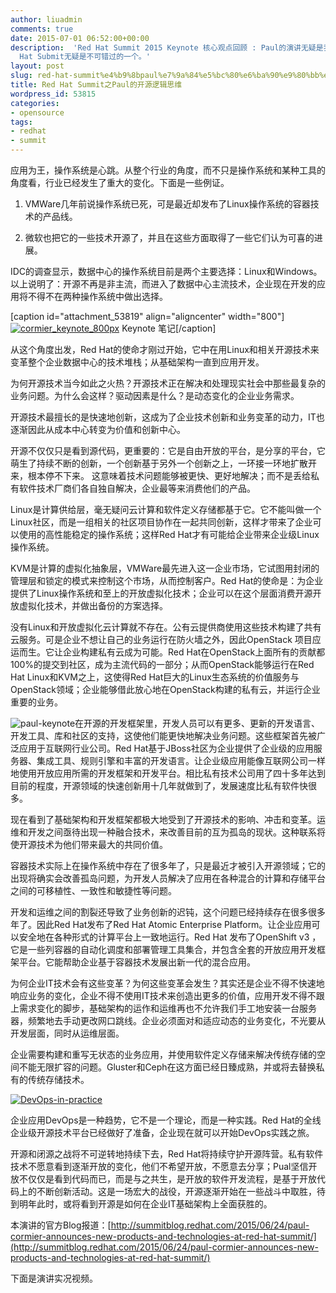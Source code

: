 ```yaml
---
author: liuadmin
comments: true
date: 2015-07-01 06:52:00+00:00
description:  'Red Hat Summit 2015 Keynote 核心观点回顾 : Paul的演讲无疑是我的最爱，没有之一。这是第三次有机会面对面听他的主题演讲。其中对开源技术的各种精深观点为我层层地揭示了红帽开源商业模型的诸多秘密。开源界的会议有很多种类，基于不同组织机构和出发点，而对于企业用户，特别是希望去全适应开源技术平台，并同时获取商业支持者来说，Red
  Hat Submit无疑是不可错过的一个。'
layout: post
slug: red-hat-summit%e4%b9%8bpaul%e7%9a%84%e5%bc%80%e6%ba%90%e9%80%bb%e8%be%91%e6%80%9d%e7%bb%b4
title: Red Hat Summit之Paul的开源逻辑思维
wordpress_id: 53815
categories:
- opensource
tags:
- redhat
- summit
---
```


应用为王，操作系统是心跳。从整个行业的角度，而不只是操作系统和某种工具的角度看，行业已经发生了重大的变化。下面是一些例证。



	
  1. VMWare几年前说操作系统已死，可是最近却发布了Linux操作系统的容器技术的产品线。

	
  2. 微软也把它的一些技术开源了，并且在这些方面取得了一些它们认为可喜的进展。


IDC的调查显示，数据中心的操作系统目前是两个主要选择：Linux和Windows。以上说明了：开源不再是非主流，而进入了数据中心主流技术，企业现在开发的应用将不得不在两种操作系统中做出选择。

[caption id="attachment_53819" align="aligncenter" width="800"][![cormier_keynote_800px](http://cdn1.martinliu.cn/wp-content/uploads/2015/07/cormier_keynote_800px.jpg)](http://martinliu.cn/paul%e7%9a%84%e5%bc%80%e6%ba%90%e9%80%bb%e8%be%91%e6%80%9d%e7%bb%b4/cormier_keynote_800px/) Keynote 笔记[/caption]

从这个角度出发，Red Hat的使命才刚过开始，它中在用Linux和相关开源技术来变革整个企业数据中心的技术堆栈；从基础架构一直到应用开发。

为何开源技术当今如此之火热？开源技术正在解决和处理现实社会中那些最复杂的业务问题。为什么会这样？驱动因素是什么？是动态变化的企业业务需求。

开源技术最擅长的是快速地创新，这成为了企业技术创新和业务变革的动力，IT也逐渐因此从成本中心转变为价值和创新中心。

开源不仅仅只是看到源代码，更重要的：它是自由开放的平台，是分享的平台，它萌生了持续不断的创新，一个创新基于另外一个创新之上，一环接一环地扩散开来，根本停不下来。 这意味着技术问题能够被更快、更好地解决；而不是丢给私有软件技术厂商们各自独自解决，企业最等来消费他们的产品。

Linux是计算供给层，毫无疑问云计算和软件定义存储都基于它。它不能叫做一个Linux社区，而是一组相关的社区项目协作在一起共同创新，这样才带来了企业可以使用的高性能稳定的操作系统；这样Red Hat才有可能给企业带来企业级Linux操作系统。

KVM是计算的虚拟化抽象层，VMWare最先进入这一企业市场，它试图用封闭的管理层和锁定的模式来控制这个市场，从而控制客户。Red Hat的使命是：为企业提供了Linux操作系统和至上的开放虚拟化技术；企业可以在这个层面消费开源开放虚拟化技术，并做出备份的方案选择。

没有Linux和开放虚拟化云计算就不存在。公有云提供商使用这些技术构建了共有云服务。可是企业不想让自己的业务运行在防火墙之外，因此OpenStack 项目应运而生。它让企业构建私有云成为可能。Red Hat在OpenStack上面所有的贡献都100%的提交到社区，成为主流代码的一部分；从而OpenStack能够运行在Red Hat Linux和KVM之上，这使得Red Hat巨大的Linux生态系统的价值服务与OpenStack领域；企业能够借此放心地在OpenStack构建的私有云，并运行企业重要的业务。

![paul-keynote](http://cdn1.martinliu.cn/wp-content/uploads/2015/07/paul-keynote.jpg)在开源的开发框架里，开发人员可以有更多、更新的开发语言、开发工具、库和社区的支持，这使他们能更快地解决业务问题。这些框架首先被广泛应用于互联网行业公司。Red Hat基于JBoss社区为企业提供了企业级的应用服务器、集成工具、规则引擎和丰富的开发语言。让企业级应用能像互联网公司一样地使用开放应用所需的开发框架和开发平台。相比私有技术公司用了四十多年达到目前的程度，开源领域的快速创新用十几年就做到了，发展速度比私有软件快很多。

现在看到了基础架构和开发框架都极大地受到了开源技术的影响、冲击和变革。运维和开发之间亟待出现一种融合技术，来改善目前的互为孤岛的现状。这种联系将使开源技术为他们带来最大的共同价值。

容器技术实际上在操作系统中存在了很多年了，只是最近才被引入开源领域；它的出现将确实会改善孤岛问题，为开发人员解决了应用在各种混合的计算和存储平台之间的可移植性、一致性和敏捷性等问题。

开发和运维之间的割裂还导致了业务创新的迟钝，这个问题已经持续存在很多很多年了。因此Red Hat发布了Red Hat Atomic Enterprise Platform。让企业应用可以安全地在各种形式的计算平台上一致地运行。Red Hat 发布了OpenShift v3 ，它是一些列容器的自动化调度和部署管理工具集合，并包含全套的开放应用开发框架平台。它能帮助企业基于容器技术发展出新一代的混合应用。

为何企业IT技术会有这些变革？为何这些变革会发生？其实还是企业不得不快速地响应业务的变化，企业不得不使用IT技术来创造出更多的价值，应用开发不得不跟上需求变化的脚步，基础架构的运作和运维再也不允许我们手工地安装一台服务器，频繁地去手动更改网口跳线。企业必须面对和适应动态的业务变化，不光要从开发层面，同时从运维层面。

企业需要构建和重写无状态的业务应用，并使用软件定义存储来解决传统存储的空间不能无限扩容的问题。Gluster和Ceph在这方面已经日臻成熟，并或将去替换私有的传统存储技术。

[![DevOps-in-practice](http://cdn1.martinliu.cn/wp-content/uploads/2015/07/DevOps-in-practice-1024x574.png)](http://martinliu.cn/paul%e7%9a%84%e5%bc%80%e6%ba%90%e9%80%bb%e8%be%91%e6%80%9d%e7%bb%b4/devops-in-practice/)

企业应用DevOps是一种趋势，它不是一个理论，而是一种实践。Red Hat的全线企业级开源技术平台已经做好了准备，企业现在就可以开始DevOps实践之旅。

开源和闭源之战将不可逆转地持续下去，Red Hat将持续守护开源阵营。私有软件技术不愿意看到逐渐开放的变化，他们不希望开放，不愿意去分享；Pual坚信开放不仅仅是看到代码而已，而是与之共生，是开放的软件开发流程，是基于开放代码上的不断创新活动。这是一场宏大的战役，开源逐渐开始在一些战斗中取胜，待到明年此时，或将看到开源是如何在企业IT基础架构上全面获胜的。

本演讲的官方Blog报道：[http://summitblog.redhat.com/2015/06/24/paul-cormier-announces-new-products-and-technologies-at-red-hat-summit/](http://summitblog.redhat.com/2015/06/24/paul-cormier-announces-new-products-and-technologies-at-red-hat-summit/)

下面是演讲实况视频。


